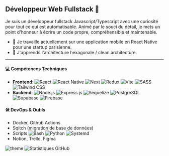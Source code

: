 ## Développeur Web Fullstack 💫

Je suis un développeur fullstack Javascript/Typescript avec une curiosité pour tout ce qui est automatisable. Animé par le souci du détail, je mets un point d'honneur à écrire un code propre, compréhensible et maintenable.

- 🔭 Je travaille actuellement sur une application mobile en React Native pour une startup parisienne.
- 🌱 J'apprends l'architecture hexagonale / clean architecture.
___
#### 💻 Compétences Techniques
- **Frontend**: ![React](https://img.shields.io/badge/-React-61DAFB?style=flat&logo=react&logoColor=black) ![React Native](https://img.shields.io/badge/React_Native-61DAFB?style=flat&logo=React&logoColor=black) ![Next](https://img.shields.io/badge/Next-black?style=flat&logo=next.js&logoColor=white) ![Redux](https://img.shields.io/badge/Redux_Toolkit-593d88?logo=redux&logoColor=white) ![Vite](https://img.shields.io/badge/-Vite-646CFF?style=flat&logo=vite&logoColor=white) ![SASS](https://img.shields.io/badge/-SASS-CC6699?style=flat&logo=sass&logoColor=white) ![Tailwind CSS](https://img.shields.io/badge/-Tailwind_CSS-06B6D4?style=flat&logo=tailwind-css&logoColor=white)
- **Backend**: ![Node.js](https://img.shields.io/badge/-Node.js-339933?style=flat&logo=node.js&logoColor=white) ![Express.js](https://img.shields.io/badge/-Express.js-000000?style=flat&logo=express&logoColor=white) ![Sequelize](https://img.shields.io/badge/-Sequelize-52B0E7?style=flat&logo=sequelize&logoColor=FFF) ![PostgreSQL](https://img.shields.io/badge/-PostgreSQL-336791?style=flat&logo=postgresql&logoColor=white) ![Supabase](https://shields.io/badge/supabase-black?logo=supabase&style=flat) ![Firebase](https://img.shields.io/badge/Firebase-FFCA28?style=flat&logo=Firebase&logoColor=white)

#### 🛠️ DevOps & Outils
- Docker, Github Actions
- Sqitch (migration de base de données)
- Scripts ![Bash](https://img.shields.io/badge/bash-4EAA25?style=flat&logo=gnubash&logoColor=white) ![Python](https://img.shields.io/badge/python-3670A0?style=flat&logo=python&logoColor=white) ![Systemd](https://img.shields.io/badge/systemd-AA4E25?style=flat&logo=linux&logoColor=white)
- Notion, Trello, Figma

![theme](https://github-readme-stats-sable-psi-92.vercel.app/api/top-langs/?username=simonc56&locale=fr&hide_border=true&theme=noctis_minimus)
![Statistiques GitHub](https://github-readme-stats-sable-psi-92.vercel.app/api?username=simonc56&locale=fr&hide_border=true&hide=issues&show_icons=true&theme=noctis_minimus)
